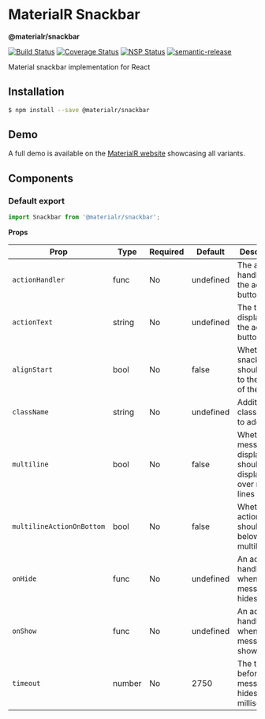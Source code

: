 # MaterialR Snackbar

**@materialr/snackbar**

[![Build Status](https://travis-ci.org/materialr/snackbar.svg?branch=master)](https://travis-ci.org/materialr/snackbar)
[![Coverage Status](https://coveralls.io/repos/github/materialr/snackbar/badge.svg?branch=master)](https://coveralls.io/github/materialr/snackbar?branch=master)
[![NSP Status](https://nodesecurity.io/orgs/materialr/projects/7c84369b-cd9d-4daa-bbea-eafb8c459373/badge)](https://nodesecurity.io/orgs/materialr/projects/7c84369b-cd9d-4daa-bbea-eafb8c459373)
[![semantic-release](https://img.shields.io/badge/%20%20%F0%9F%93%A6%F0%9F%9A%80-semantic--release-e10079.svg)](https://github.com/semantic-release/semantic-release)

Material snackbar implementation for React

## Installation

```sh
$ npm install --save @materialr/snackbar
```

## Demo

A full demo is available on the [MaterialR website](https://materialr.github.io/components/snackbar)
showcasing all variants.

## Components

### Default export

```js
import Snackbar from '@materialr/snackbar';
```

**Props**

| Prop                      | Type   | Required | Default   | Description                                                            |
| ------------------------- | ------ | -------- | --------- | ---------------------------------------------------------------------- |
| `actionHandler`           | func   | No       | undefined | The action handler for the action button                               |
| `actionText`              | string | No       | undefined | The text to display on the action button                               |
| `alignStart`              | bool   | No       | false     | Whether the snackbar should align to the start of the screen           |
| `className`               | string | No       | undefined | Additional classNames to add                                           |
| `multiline`               | bool   | No       | false     | Whether the message to display should be displayed over multiple lines |
| `multilineActionOnBottom` | bool   | No       | false     | Whether the action button should go below the multiline text           |
| `onHide`                  | func   | No       | undefined | An action handler for when the message hides                           |
| `onShow`                  | func   | No       | undefined | An action handler for when the message shows                           |
| `timeout`                 | number | No       | 2750      | The time before the message hides (in milliseconds)                    |

